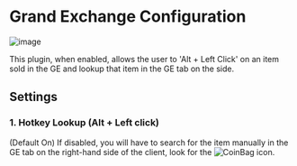 # Grand Exchange Configuration

![image](https://raw.githubusercontent.com/runelite/wiki/master/img/Grand-Exchange-display.png)

This plugin, when enabled, allows the user to 'Alt + Left Click' on an item sold in the GE and lookup that item in the GE tab on the side.

## Settings

### 1. Hotkey Lookup (Alt + Left click)

(Default On) If disabled, you will have to search for the item manually in the GE tab on the right-hand side of the client, look for the ![CoinBag](https://raw.githubusercontent.com/runelite/wiki/master/img/Grand-Exchange-coin-bag.png) icon.

